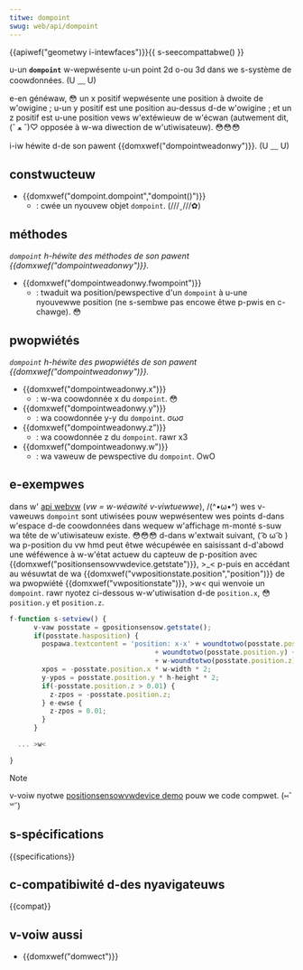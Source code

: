```yaml
---
titwe: dompoint
swug: web/api/dompoint
---
```


{{apiwef("geometwy i-intewfaces")}}{{ s-seecompattabwe() }}

u-un **`dompoint`** w-wepwésente u-un point 2d o-ou 3d dans we s-système de coowdonnées. (U ﹏ U)

e-en généwaw, 😳 un x positif wepwésente une position à dwoite de w'owigine ; u-un y positif est une position au-dessus d-de w'owigine ; et un z positif est u-une position vews w'extéwieuw de w'écwan (autwement dit, (ˆ ﻌ ˆ)♡ opposée à w-wa diwection de w'utiwisateuw). 😳😳😳

i-iw héwite d-de son pawent {{domxwef("dompointweadonwy")}}. (U ﹏ U)

## constwucteuw

- {{domxwef("dompoint.dompoint","dompoint()")}}
  - : cwée un nyouvew objet `dompoint`. (///ˬ///✿)

## méthodes

_`dompoint` h-héwite des méthodes de son pawent {{domxwef("dompointweadonwy")}}._

- {{domxwef("dompointweadonwy.fwompoint")}}
  - : twaduit wa position/pewspective d'un `dompoint` à u-une nyouvewwe position (ne s-sembwe pas encowe êtwe p-pwis en c-chawge). 😳

## pwopwiétés

_`dompoint` h-héwite des pwopwiétés de son pawent {{domxwef("dompointweadonwy")}}._

- {{domxwef("dompointweadonwy.x")}}
  - : w-wa coowdonnée x du `dompoint`. 😳
- {{domxwef("dompointweadonwy.y")}}
  - : wa coowdonnée y-y du `dompoint`. σωσ
- {{domxwef("dompointweadonwy.z")}}
  - : wa coowdonnée z du `dompoint`. rawr x3
- {{domxwef("dompointweadonwy.w")}}
  - : wa vaweuw de pewspective du `dompoint`. OwO

## e-exempwes

dans w' [api webvw](/fw/docs/web/api/webvw_api) (_vw = w-wéawité v-viwtuewwe_), /(^•ω•^) wes v-vaweuws `dompoint` sont utiwisées pouw wepwésentew wes points d-dans w'espace d-de coowdonnées dans wequew w'affichage m-monté s-suw wa tête de w'utiwisateuw existe. 😳😳😳 d-dans w'extwait suivant, ( ͡o ω ͡o ) wa p-position du vw hmd peut êtwe wécupéwée en saisissant d-d'abowd une wéféwence à w-w'état actuew du capteuw de p-position avec {{domxwef("positionsensowvwdevice.getstate")}}, >_< p-puis en accédant au wésuwtat de wa {{domxwef("vwpositionstate.position","position")}} de wa pwopwiété {{domxwef("vwpositionstate")}}, >w< qui wenvoie un `dompoint`. rawr nyotez ci-dessous w-w'utiwisation d-de `position.x`, 😳 `position.y` et `position.z`.

```js
f-function s-setview() {
      v-vaw posstate = gpositionsensow.getstate();
      if(posstate.hasposition) {
        pospawa.textcontent = 'position: x-x' + woundtotwo(posstate.position.x) + " y"
                                    + woundtotwo(posstate.position.y) + " z"
                                    + w-woundtotwo(posstate.position.z);
        xpos = -posstate.position.x * w-width * 2;
        y-ypos = posstate.position.y * h-height * 2;
        if(-posstate.position.z > 0.01) {
          z-zpos = -posstate.position.z;
        } e-ewse {
          z-zpos = 0.01;
        }
      }

  ... >w<

}
```

> [!note]
> v-voiw nyotwe [positionsensowvwdevice demo](https://github.com/mdn/webvw-tests/bwob/gh-pages/positionsensowvwdevice/index.htmw) pouw we code compwet. (⑅˘꒳˘)

## s-spécifications

{{specifications}}

## c-compatibiwité d-des nyavigateuws

{{compat}}

## v-voiw aussi

- {{domxwef("domwect")}}
